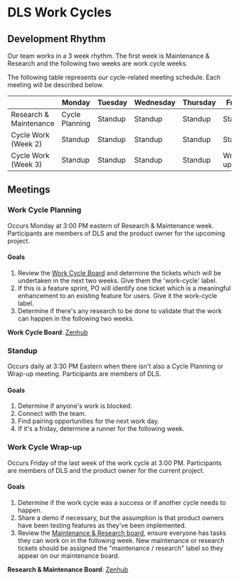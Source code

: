 # DLS Work Cycles

## Development Rhythm

Our team works in a 3 week rhythm. The first week is Maintenance & Research and
the following two weeks are work cycle weeks.

The following table represents our cycle-related meeting schedule. Each meeting
will be described below.

|                        | Monday         | Tuesday | Wednesday | Thursday | Friday  |
| ---------------------- | -------------- | ------- | --------- | -------- | ------- |
| Research & Maintenance | Cycle Planning | Standup | Standup   | Standup  | Standup |
| Cycle Work (Week 2)    | Standup        | Standup | Standup   | Standup  | Standup |
| Cycle Work (Week 3)    | Standup        | Standup | Standup   | Standup  | Wrap-up |

## Meetings

### Work Cycle Planning

Occurs Monday at 3:00 PM eastern of Research & Maintenance week. Participants are
members of DLS and the product owner for the upcoming project.

#### Goals

1. Review the [Work Cycle Board](https://app.zenhub.com/workspaces/dls-work-cycle-613924a1df719e0013b678b0/board?repos=98223070)
    and determine the tickets which will be undertaken in the
    next two weeks. Give them the 'work-cycle' label.
1. If this is a feature sprint, PO will identify one ticket which is a
   meaningful enhancement to an existing feature for users. Give it the
   work-cycle label.
1. Determine if there's any research to be done to validate that the work can
   happen in the following two weeks.

**Work Cycle Board**:
[Zenhub](https://app.zenhub.com/workspaces/dls-work-cycle-613924a1df719e0013b678b0/board?repos=98223070)

### Standup

Occurs daily at 3:30 PM Eastern when there isn't also a Cycle Planning or
Wrap-up meeting. Participants are members of DLS.

#### Goals

1. Determine if anyone's work is blocked.
1. Connect with the team.
1. Find pairing opportunities for the next work day.
1. If it's a friday, determine a runner for the following week.


### Work Cycle Wrap-up

Occurs Friday of the last week of the work cycle at 3:00 PM. Participants are
members of DLS and the product owner for the current project.

#### Goals

1. Determine if the work cycle was a success or if another cycle needs to
   happen.
1. Share a demo if necessary, but the assumption is that product owners have
   been testing features as they've been implemented.
1. Review the [Maintenance & Research board](https://app.zenhub.com/workspaces/dls-maintenance--research-6139264d4f68940016d4b7cf/board?repos=26446857,98223070,49439415,157741631,251438007), ensure everyone has tasks they can
   work on in the following week. New maintenance or research tickets should be
   assigned the "maintenance / research" label so they appear on our maintenance
   board.

**Research & Maintenance Board**:
[Zenhub](https://app.zenhub.com/workspaces/dls-maintenance--research-6139264d4f68940016d4b7cf/board?repos=26446857,98223070,49439415,157741631,251438007)
